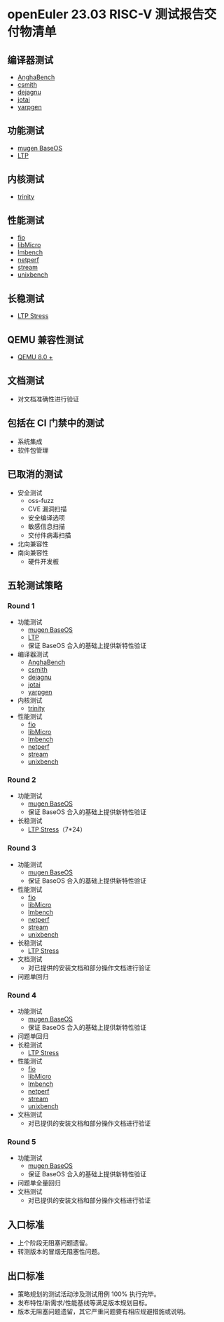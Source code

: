 # openEuler 23.03 RISC-V 测试报告交付物清单

## 编译器测试

- [AnghaBench](/BasicTest/compilers/AnghaBench/)
- [csmith](/BasicTest/compilers/csmith/)
- [dejagnu](/BasicTest/compilers/dejagnu/)
- [jotai](/BasicTest/compilers/jotai/)
- [yarpgen](/BasicTest/compilers/yarpgen/)
    
## 功能测试

- [mugen BaseOS](https://gitee.com/yunxiangluo/openeuler-riscv-2303-test/tree/master/23.09/mugen)
- [LTP](/BasicTest/function/LTP/)

## 内核测试

- [trinity](/BasicTest/kernel/trinity/)

## 性能测试

- [fio](/BasicTest/performance/fio/)
- [libMicro](/BasicTest/performance/libMicro/)
- [lmbench](/BasicTest/performance/lmbench/)
- [netperf](/BasicTest/performance/netperf/)
- [stream](/BasicTest/performance/stream)
- [unixbench](/BasicTest/performance/unixbench/)

## 长稳测试

- [LTP Stress](/BasicTest/long_stress/LTPstress/)

## QEMU 兼容性测试

- [QEMU 8.0 +](/docs/InstallationBook/QEMU/)

## 文档测试

- 对文档准确性进行验证

## 包括在 CI 门禁中的测试

- 系统集成
- 软件包管理

## 已取消的测试

- 安全测试
    - oss-fuzz
    - CVE 漏洞扫描
    - 安全编译选项
    - 敏感信息扫描
    - 交付件病毒扫描
- 北向兼容性
- 南向兼容性
    - 硬件开发板

## 五轮测试策略

### Round 1

- 功能测试
  - [mugen BaseOS](https://gitee.com/yunxiangluo/openeuler-riscv-2303-test/tree/master/23.09/mugen)
  - [LTP](/BasicTest/function/LTP/)
  - 保证 BaseOS 合入的基础上提供新特性验证
- 编译器测试
  - [AnghaBench](/BasicTest/compilers/AnghaBench/)
  - [csmith](/BasicTest/compilers/csmith/)
  - [dejagnu](/BasicTest/compilers/dejagnu/)
  - [jotai](/BasicTest/compilers/jotai/)
  - [yarpgen](/BasicTest/compilers/yarpgen/)
- 内核测试
  - [trinity](/BasicTest/kernel/trinity/)
- 性能测试
  - [fio](/BasicTest/performance/fio/)
  - [libMicro](/BasicTest/performance/libMicro/)
  - [lmbench](/BasicTest/performance/lmbench/)
  - [netperf](/BasicTest/performance/netperf/)
  - [stream](/BasicTest/performance/stream)
  - [unixbench](/BasicTest/performance/unixbench/)

### Round 2

- 功能测试
  - [mugen BaseOS](https://gitee.com/yunxiangluo/openeuler-riscv-2303-test/tree/master/23.09/mugen)
  - 保证 BaseOS 合入的基础上提供新特性验证
- 长稳测试
  - [LTP Stress](/BasicTest/long_stress/LTPstress/)（7*24）

### Round 3

- 功能测试
  - [mugen BaseOS](https://gitee.com/yunxiangluo/openeuler-riscv-2303-test/tree/master/23.09/mugen)
  - 保证 BaseOS 合入的基础上提供新特性验证
- 性能测试
  - [fio](/BasicTest/performance/fio/)
  - [libMicro](/BasicTest/performance/libMicro/)
  - [lmbench](/BasicTest/performance/lmbench/)
  - [netperf](/BasicTest/performance/netperf/)
  - [stream](/BasicTest/performance/stream)
  - [unixbench](/BasicTest/performance/unixbench/)
- 长稳测试
  - [LTP Stress](/BasicTest/long_stress/LTPstress/)
- 文档测试
  - 对已提供的安装文档和部分操作文档进行验证
- 问题单回归

### Round 4

- 功能测试
  - [mugen BaseOS](https://gitee.com/yunxiangluo/openeuler-riscv-2303-test/tree/master/23.09/mugen)
  - 保证 BaseOS 合入的基础上提供新特性验证
- 问题单回归
- 长稳测试
  - [LTP Stress](/BasicTest/long_stress/LTPstress/)
- 性能测试
  - [fio](/BasicTest/performance/fio/)
  - [libMicro](/BasicTest/performance/libMicro/)
  - [lmbench](/BasicTest/performance/lmbench/)
  - [netperf](/BasicTest/performance/netperf/)
  - [stream](/BasicTest/performance/stream)
  - [unixbench](/BasicTest/performance/unixbench/)
- 文档测试
  - 对已提供的安装文档和部分操作文档进行验证

### Round 5

- 功能测试
  - [mugen BaseOS](https://gitee.com/yunxiangluo/openeuler-riscv-2303-test/tree/master/23.09/mugen)
  - 保证 BaseOS 合入的基础上提供新特性验证
- 问题单全量回归
- 文档测试
  - 对已提供的安装文档和部分操作文档进行验证

## 入口标准

- 上个阶段无阻塞问题遗留。
- 转测版本的冒烟无阻塞性问题。

## 出口标准

- 策略规划的测试活动涉及测试用例 100% 执行完毕。
- 发布特性/新需求/性能基线等满足版本规划目标。
- 版本无阻塞问题遗留，其它严重问题要有相应规避措施或说明。
